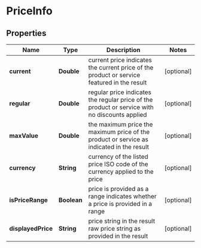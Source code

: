 

# PriceInfo


## Properties

| Name | Type | Description | Notes |
|------------ | ------------- | ------------- | -------------|
|**current** | **Double** | current price indicates the current price of the product or service featured in the result |  [optional] |
|**regular** | **Double** | regular price indicates the regular price of the product or service with no discounts applied |  [optional] |
|**maxValue** | **Double** | the maximum price the maximum price of the product or service as indicated in the result |  [optional] |
|**currency** | **String** | currency of the listed price ISO code of the currency applied to the price |  [optional] |
|**isPriceRange** | **Boolean** | price is provided as a range indicates whether a price is provided in a range |  [optional] |
|**displayedPrice** | **String** | price string in the result raw price string as provided in the result |  [optional] |




